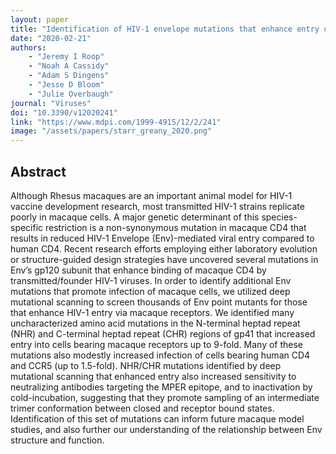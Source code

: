 ```yaml
---
layout: paper
title: "Identification of HIV-1 envelope mutations that enhance entry using macaque CD4 and CCR5"
date: "2020-02-21"
authors: 
    - "Jeremy I Roop"
    - "Noah A Cassidy"
    - "Adam S Dingens"
    - "Jesse D Bloom"
    - "Julie Overbaugh"
journal: "Viruses"
doi: "10.3390/v12020241"
link: "https://www.mdpi.com/1999-4915/12/2/241"
image: "/assets/papers/starr_greany_2020.png"
---
```


## Abstract

Although Rhesus macaques are an important animal model for HIV-1 vaccine development research, most transmitted HIV-1 strains replicate poorly in macaque cells. A major genetic determinant of this species-specific restriction is a non-synonymous mutation in macaque CD4 that results in reduced HIV-1 Envelope (Env)-mediated viral entry compared to human CD4. Recent research efforts employing either laboratory evolution or structure-guided design strategies have uncovered several mutations in Env’s gp120 subunit that enhance binding of macaque CD4 by transmitted/founder HIV-1 viruses. In order to identify additional Env mutations that promote infection of macaque cells, we utilized deep mutational scanning to screen thousands of Env point mutants for those that enhance HIV-1 entry via macaque receptors. We identified many uncharacterized amino acid mutations in the N-terminal heptad repeat (NHR) and C-terminal heptad repeat (CHR) regions of gp41 that increased entry into cells bearing macaque receptors up to 9-fold. Many of these mutations also modestly increased infection of cells bearing human CD4 and CCR5 (up to 1.5-fold). NHR/CHR mutations identified by deep mutational scanning that enhanced entry also increased sensitivity to neutralizing antibodies targeting the MPER epitope, and to inactivation by cold-incubation, suggesting that they promote sampling of an intermediate trimer conformation between closed and receptor bound states. Identification of this set of mutations can inform future macaque model studies, and also further our understanding of the relationship between Env structure and function.